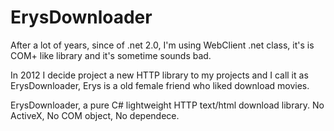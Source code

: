 ErysDownloader
==============

After a lot of years, since of .net 2.0, I'm using WebClient .net class, it's is COM+ like library and it's sometime sounds bad.

In 2012 I decide project a new HTTP library to my projects and I call it as ErysDownloader, Erys is a old female friend who liked download movies.

ErysDownloader, a pure C# lightweight HTTP text/html download library. No ActiveX, No COM object, No dependece.
